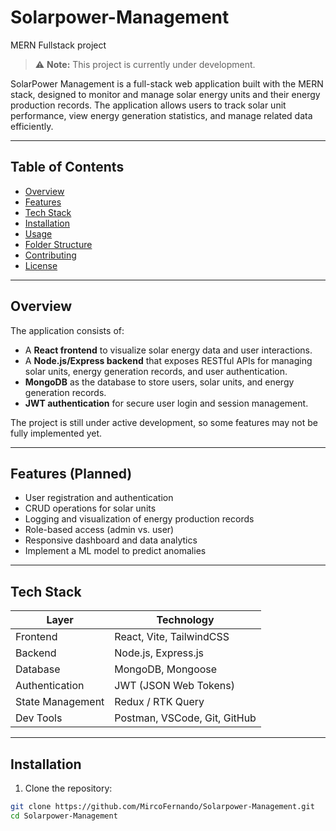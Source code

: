 # Solarpower-Management
MERN Fullstack project

> ⚠️ **Note:** This project is currently under development.

SolarPower Management is a full-stack web application built with the MERN stack, designed to monitor and manage solar energy units and their energy production records. The application allows users to track solar unit performance, view energy generation statistics, and manage related data efficiently.

---

## Table of Contents
- [Overview](#overview)
- [Features](#features)
- [Tech Stack](#tech-stack)
- [Installation](#installation)
- [Usage](#usage)
- [Folder Structure](#folder-structure)
- [Contributing](#contributing)
- [License](#license)

---

## Overview
The application consists of:
- A **React frontend** to visualize solar energy data and user interactions.
- A **Node.js/Express backend** that exposes RESTful APIs for managing solar units, energy generation records, and user authentication.
- **MongoDB** as the database to store users, solar units, and energy generation records.
- **JWT authentication** for secure user login and session management.

The project is still under active development, so some features may not be fully implemented yet.

---

## Features (Planned)
- User registration and authentication
- CRUD operations for solar units
- Logging and visualization of energy production records
- Role-based access (admin vs. user)
- Responsive dashboard and data analytics
- Implement a ML model to predict anomalies

---

## Tech Stack
| Layer           | Technology |
|-----------------|------------|
| Frontend        | React, Vite, TailwindCSS |
| Backend         | Node.js, Express.js |
| Database        | MongoDB, Mongoose |
| Authentication  | JWT (JSON Web Tokens) |
| State Management| Redux / RTK Query |
| Dev Tools       | Postman, VSCode, Git, GitHub |

---

## Installation
1. Clone the repository:
```bash
git clone https://github.com/MircoFernando/Solarpower-Management.git
cd Solarpower-Management
